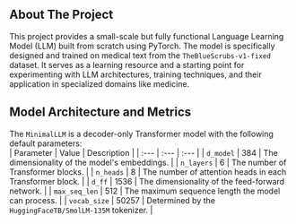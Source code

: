 ## About The Project
This project provides a small-scale but fully functional Language Learning Model (LLM) built from scratch
using PyTorch. The model is specifically designed and trained on medical text from the `TheBlueScrubs-v1-fixed` dataset. 
It serves as a learning resource and a starting point for experimenting with LLM architectures, training techniques, and their application in specialized domains like medicine.

   
## Model Architecture and Metrics
   
The `MinimalLLM` is a decoder-only Transformer model with the following default parameters:   
| Parameter | Value | Description |
| :--- | :--- | :--- |
| `d_model` | 384 | The dimensionality of the model's embeddings. |
| `n_layers` | 6 | The number of Transformer blocks. |
| `n_heads` | 8 | The number of attention heads in each Transformer block. |
| `d_ff` | 1536 | The dimensionality of the feed-forward network. |
| `max_seq_len` | 512 | The maximum sequence length the model can process. |
| `vocab_size` | 50257 | Determined by the `HuggingFaceTB/SmolLM-135M` tokenizer. |
